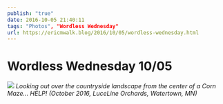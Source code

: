 ```yaml
---
publish: "true"
date: 2016-10-05 21:40:11
tags: "Photos", "Wordless Wednesday"
url: https://ericmwalk.blog/2016/10/05/wordless-wednesday.html
---
```


# Wordless Wednesday 10/05

![](https://ericmwalk.blog/uploads/2022/371170f135.jpg)
*Looking out over the countryside landscape from the center of a Corn Maze... HELP! (October 2016, LuceLine Orchards, Watertown, MN)*
